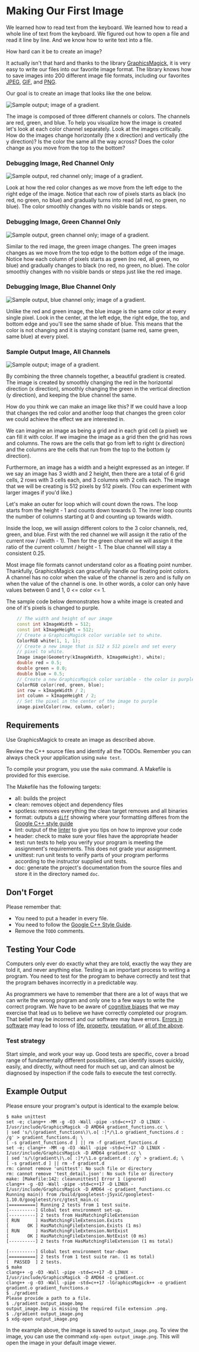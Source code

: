# Making Our First Image

We learned how to read text from the keyboard. We learned how to read a whole line of text from the keyboard. We figured out how to open a file and read it line by line. And we know how to write text into a file.

How hard can it be to create an image?

It actually isn't that hard and thanks to the library [GraphicsMagick](https://en.wikipedia.org/wiki/GraphicsMagick), it is very easy to write our files into our favorite image format. The library knows how to save images into 200 different image file formats, including our favorites [JPEG](https://en.wikipedia.org/wiki/JPEG), [GIF](https://en.wikipedia.org/wiki/GIF), and [PNG](https://en.wikipedia.org/wiki/Portable_Network_Graphics).

Our goal is to create an image that looks like the one below.

![Sample output; image of a gradient.](sample_images/sample_image.png)

The image is composed of three different channels or colors. The channels are red, green, and blue. To help you visualize how the image is created let's look at each color channel separately. Look at the images critically. How do the images change horizontally (the x direction) and vertically (the y direction)? Is the color the same all the way across? Does the color change as you move from the top to the bottom?


### Debugging Image, Red Channel Only

![Sample output, red channel only; image of a gradient.](sample_images/red.png)

Look at how the red color changes as we move from the left edge to the right edge of the image. Notice that each row of pixels starts as black (no red, no green, no blue) and gradually turns into read (all red, no green, no blue). The color smoothly changes with no visible bands or steps.

### Debugging Image, Green Channel Only

![Sample output, green channel only; image of a gradient.](sample_images/green.png)

Similar to the red image, the green image changes. The green images changes as we move from the top edge to the bottom edge of the image. Notice how each column of pixels starts as green (no red, all green, no blue) and gradually changes to black (no red, no green, no blue). The color smoothly changes with no visible bands or steps just like the red image.

### Debugging Image, Blue Channel Only

![Sample output, blue channel only; image of a gradient.](sample_images/blue.png)

Unlike the red and green image, the blue image is the same color at every single pixel. Look in the center, at the left edge, the right edge, the top, and bottom edge and you'll see the same shade of blue. This means that the color is not changing and it is staying constant (same red, same green, same blue) at every pixel.

### Sample Output Image, All Channels

![Sample output; image of a gradient.](sample_images/sample_image.png)

By combining the three channels together, a beautiful gradient is created. The image is created by smoothly changing the red in the horizontal direction (x direction), smoothly changing the green in the vertical direction (y direction), and keeping the blue channel the same.

How do you think we can make an image like this? If we could have a loop that changes the red color and another loop that changes the green color we could achieve the effect we are interested in.

We can imagine an image as being a grid and in each grid cell (a pixel) we can fill it with color. If we imagine the image as a grid then the grid has rows and columns. The rows are the cells that go from left to right (x direction) and the columns are the cells that run from the top to the bottom (y direction).

Furthermore, an image has a width and a height expressed as an integer. If we say an image has 3 width and 2 height, then there are a total of 6 grid cells, 2 rows with 3 cells each, and 3 columns with 2 cells each. The image that we will be creating is 512 pixels by 512 pixels. (You can experiment with larger images if you'd like.)

Let's make an outer for loop which will count down the rows. The loop starts from the height - 1 and counts down towards 0. The inner loop counts the number of columns starting at 0 and counting up towards width.

Inside the loop, we will assign different colors to the 3 color channels, red, green, and blue. First with the red channel we will assign it the ratio of the current row / (width - 1). Then for the green channel we will assign it the ratio of the current columnt / height - 1. The blue channel will stay a consistent 0.25.

Most image file formats cannot understand color as a floating point number. Thankfully, GraphicsMagick can gracefully handle our floating point colors. A channel has no color when the value of the channel is zero and is fully _on_ when the value of the channel is one. In other words, a color can only have values between 0 and 1, 0 <= color <= 1.

The sample code below demonstrates how a white image is created and one of it's pixels is changed to purple.
```c++
	// The width and height of our image
	const int kImageWidth = 512;
	const int kImageHeight = 512;
	// Create a GraphicsMagick color variable set to white.
	ColorRGB white(1, 1, 1);
	// Create a new image that is 512 x 512 pixels and set every
	// pixel to white.
	Image image(Geometry(kImageWidth, kImageHeight), white);
	double red = 0.5;
	double green = 0.0;
	double blue = 0.5;
	// Create a new GraphicsMagick color variable - the color is purple
	ColorRGB color(red, green, blue);
	int row = kImageWidth / 2;
	int column = kImageHeight / 2;
	// Set the pixel in the center of the image to purple
	image.pixelColor(row, column, color);
```

## Requirements

Use GraphicsMagick to create an image as described above.

Review the C++ source files and identify all the TODOs. Remember you can always check your application using `make test`.

To compile your program, you use the `make` command. A Makefile is provided for this exercise.

The Makefile has the following targets:
  
* all: builds the project
* clean: removes object and dependency files
* spotless: removes everything the clean target removes and all binaries
* format: outputs a [`diff`](https://en.wikipedia.org/wiki/Diff) showing where your formatting differes from the [Google C++ style guide](https://google.github.io/styleguide/cppguide.html)
* lint: output of the [linter](https://en.wikipedia.org/wiki/Lint_(software)) to give you tips on how to improve your code
* header: check to make sure your files have the appropriate header
* test: run tests to help you verify your program is meeting the assignment's requirements. This does not grade your assignment.
* unittest: run unit tests to verify parts of your program performs according to the instructor supplied unit tests.
* doc: generate the project's documentation from the source files and store it in the directory named `doc`.


## Don't Forget

Please remember that:

- You need to put a header in every file.
- You need to follow the [Google C++ Style Guide](https://google.github.io/styleguide/cppguide.html).
- Remove the `TODO` comments.

## Testing Your Code

Computers only ever do exactly what they are told, exactly the way they are told it, and never anything else. Testing is an important process to writing a program. You need to test for the program to behave correctly and test that the program behaves incorrectly in a predictable way.

As programmers we have to remember that there are a lot of ways that we can write the wrong program and only one to a few ways to write the correct program. We have to be aware of [cognitive biases](https://en.wikipedia.org/wiki/List_of_cognitive_biases) that we may exercise that lead us to believe we have correctly completed our program. That belief may be incorrect and our software may have errors. [Errors in software](https://www.wired.com/2005/11/historys-worst-software-bugs/) may lead to loss of [life](https://www.nytimes.com/2019/03/14/business/boeing-737-software-update.html), [property](https://en.wikipedia.org/wiki/Mariner_1), [reputation](https://en.wikipedia.org/wiki/Pentium_FDIV_bug), or [all of the above](https://en.wikipedia.org/wiki/2009%E2%80%9311_Toyota_vehicle_recalls).

### Test strategy

Start simple, and work your way up. Good tests are specific, cover a broad range of fundamentally different possibilities, can identify issues quickly, easily, and directly, without need for much set up, and can almost be diagnosed by inspection if the code fails to execute the test correctly.

## Example Output

Please ensure your program's output is identical to the example below.

```
$ make unittest
set -e; clang++ -MM -g -O3 -Wall -pipe -std=c++17 -D LINUX -I/usr/include/GraphicsMagick -D AMD64 gradient_functions.cc \
| sed 's/\(gradient_functions\)\.o[ :]*/\1.o gradient_functions.d : /g' > gradient_functions.d; \
[ -s gradient_functions.d ] || rm -f gradient_functions.d
set -e; clang++ -MM -g -O3 -Wall -pipe -std=c++17 -D LINUX -I/usr/include/GraphicsMagick -D AMD64 gradient.cc \
| sed 's/\(gradient\)\.o[ :]*/\1.o gradient.d : /g' > gradient.d; \
[ -s gradient.d ] || rm -f gradient.d
rm: cannot remove 'unittest': No such file or directory
rm: cannot remove 'test_detail.json': No such file or directory
make: [Makefile:142: cleanunittest] Error 1 (ignored)
clang++ -g -O3 -Wall -pipe -std=c++17 -D LINUX -I/usr/include/GraphicsMagick -D AMD64 -c gradient_functions.cc
Running main() from /build/googletest-j5yxiC/googletest-1.10.0/googletest/src/gtest_main.cc
[==========] Running 2 tests from 1 test suite.
[----------] Global test environment set-up.
[----------] 2 tests from HasMatchingFileExtension
[ RUN      ] HasMatchingFileExtension.Exists
[       OK ] HasMatchingFileExtension.Exists (1 ms)
[ RUN      ] HasMatchingFileExtension.NotExist
[       OK ] HasMatchingFileExtension.NotExist (0 ms)
[----------] 2 tests from HasMatchingFileExtension (1 ms total)

[----------] Global test environment tear-down
[==========] 2 tests from 1 test suite ran. (1 ms total)
[  PASSED  ] 2 tests.
$ make
clang++ -g -O3 -Wall -pipe -std=c++17 -D LINUX -I/usr/include/GraphicsMagick -D AMD64 -c gradient.cc
clang++ -g -O3 -Wall -pipe -std=c++17 -lGraphicsMagick++ -o gradient gradient.o gradient_functions.o 
$ ./gradient 
Please provide a path to a file.
$ ./gradient output_image.bmp
output_image.bmp is missing the required file extension .png.
$ ./gradient output_image.png
$ xdg-open output_image.png 
```

In the example above, the image is saved to `output_image.png`. To view the image, you can use the command `xdg-open output_image.png`. This will open the image in your default image viewer.
